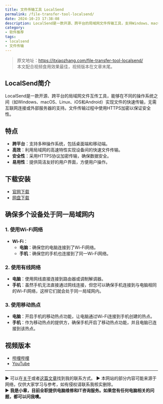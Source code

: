 ```yaml
---
title: 文件传输工具 LocalSend
permalink: /file-transfer-tool-localsend/
date: 2024-10-23 17:38:08
description: LocalSend是一款开源、跨平台的局域网文件传输工具，支持Windows、macOS、Linux、iOS和Android系统之间的文件和文本共享。
category:
- 软件推荐
tags:
- localsend
- 文件传输
---
```


> 原文地址：<https://itxiaozhang.com/file-transfer-tool-localsend/>  
> 本文配合视频食用效果最佳，视频版本在文章末尾。

## LocalSend简介

LocalSend是一款开源、跨平台的局域网文件互传工具，能够在不同的操作系统之间（如Windows、macOS、Linux、iOS和Android）实现文件的快速传输，无需互联网连接或外部服务器的支持。文件传输过程中使用HTTPS加密以保证安全性。

## 特点

- **跨平台**：支持多种操作系统，包括桌面端和移动端。
- **高效**：利用局域网的高速特性实现设备间的快速文件传输。
- **安全性**：采用HTTPS协议加密传输，确保数据安全。
- **易用性**：提供简洁友好的用户界面，方便用户操作。

## 下载安装

- [官网下载](https://localsend.org/)
- [网盘下载](https://www.123684.com/s/dptuVv-6cEW3)

## 确保多个设备处于同一局域网内

### 1. 使用Wi-Fi网络

- **Wi-Fi**：
  - **电脑**：确保您的电脑连接到了Wi-Fi网络。
  - **手机**：确保您的手机也连接到了同一Wi-Fi网络。

### 2. 使用有线网络

- **电脑**：使用网线直接连接到路由器或调制解调器。
- **手机**：虽然手机无法直接通过网线连接，但您可以确保手机连接到与电脑相同的Wi-Fi网络，这样它们就会处于同一局域网内。

### 3. 使用移动热点

- **电脑**：开启手机的移动热点功能，让电脑通过Wi-Fi连接到手机创建的热点。
- **手机**：作为移动热点的提供方，确保手机开启了移动热点功能，并且电脑已连接到该热点。

## 视频版本

- [哔哩哔哩](lianjie)
- [YouTube](lianjie)

---
▶ 可以在[关于](https://itxiaozhang.com/about/)或者[这篇文章](https://itxiaozhang.com/about-computer-repair-services-with-me/)找到我的联系方式。
▶ 本网站的部分内容可能来源于网络，仅供大家学习与参考，如有侵权请联系我核实删除。  
▶ **我是小章，目前全职提供电脑维修和IT咨询服务。如果您有任何电脑相关的问题，都可以问我噢。**  
